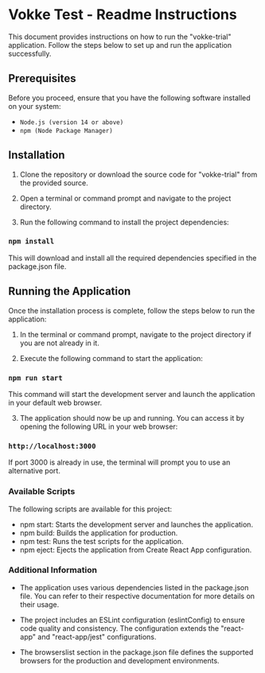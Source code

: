 # Vokke Test - Readme Instructions

This document provides instructions on how to run the "vokke-trial" application. Follow the steps below to set up and run the application successfully.

## Prerequisites

Before you proceed, ensure that you have the following software installed on your system:

* `Node.js (version 14 or above)`
* `npm (Node Package Manager)`

## Installation

1. Clone the repository or download the source code for "vokke-trial" from the provided source.

2. Open a terminal or command prompt and navigate to the project directory.

3. Run the following command to install the project dependencies:

###  `npm install`

This will download and install all the required dependencies specified in the package.json file.

## Running the Application

Once the installation process is complete, follow the steps below to run the application:

1. In the terminal or command prompt, navigate to the project directory if you are not already in it.

2. Execute the following command to start the application:

###  `npm run start`

This command will start the development server and launch the application in your default web browser.

3. The application should now be up and running. You can access it by opening the following URL in your web browser:

###  `http://localhost:3000`

If port 3000 is already in use, the terminal will prompt you to use an alternative port.


### Available Scripts

The following scripts are available for this project:

* npm start: Starts the development server and launches the application.
* npm build: Builds the application for production.
* npm test: Runs the test scripts for the application.
* npm eject: Ejects the application from Create React App configuration.


### Additional Information

* The application uses various dependencies listed in the package.json file. You can refer to their respective documentation for more details on their usage.

* The project includes an ESLint configuration (eslintConfig) to ensure code quality and consistency. The configuration extends the "react-app" and "react-app/jest" configurations.

* The browserslist section in the package.json file defines the supported browsers for the production and development environments.
